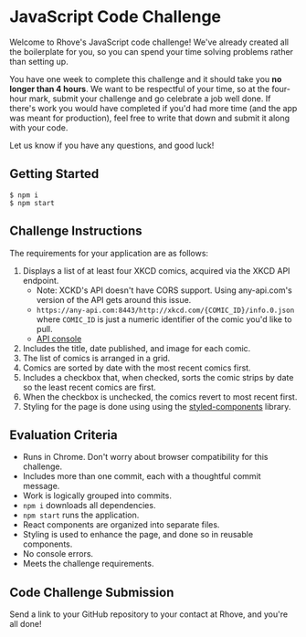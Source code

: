 # JavaScript Code Challenge

Welcome to Rhove's JavaScript code challenge! We've already created all the boilerplate for you, so you can spend your time solving problems rather than setting up.

You have one week to complete this challenge and it should take you **no longer than 4 hours**. We want to be respectful of your time, so at the four-hour mark, submit your challenge and go celebrate a job well done. If there's work you would have completed if you'd had more time (and the app was meant for production), feel free to write that down and submit it along with your code. 

Let us know if you have any questions, and good luck!

## Getting Started

    $ npm i
    $ npm start

## Challenge Instructions

The requirements for your application are as follows:

1) Displays a list of at least four XKCD comics, acquired via the XKCD API endpoint. 
    * Note: XCKD's API doesn't have CORS support. Using any-api.com's version of the API gets around this issue.
    * `https://any-api.com:8443/http://xkcd.com/{COMIC_ID}/info.0.json` where `COMIC_ID` is just a numeric identifier of the comic you'd like to pull.
    * [API console](https://any-api.com/xkcd_com/xkcd_com/console/_comicId_info_0_json/GET)
2) Includes the title, date published, and image for each comic.
3) The list of comics is arranged in a grid.
4) Comics are sorted by date with the most recent comics first.
5) Includes a checkbox that, when checked, sorts the comic strips by date so the least recent comics are first.
6) When the checkbox is unchecked, the comics revert to most recent first.
7) Styling for the page is done using using the [styled-components](https://www.styled-components.com/) library.


## Evaluation Criteria

* Runs in Chrome. Don't worry about browser compatibility for this challenge.
* Includes more than one commit, each with a thoughtful commit message.
* Work is logically grouped into commits.
* `npm i` downloads all dependencies.
* `npm start` runs the application.
* React components are organized into separate files.
* Styling is used to enhance the page, and done so in reusable components.
* No console errors.
* Meets the challenge requirements.

## Code Challenge Submission

Send a link to your GitHub repository to your contact at Rhove, and you're all done!
